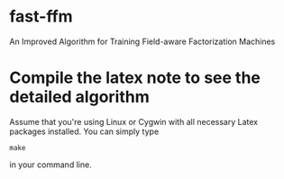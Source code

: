 # fast-ffm
An Improved Algorithm for Training Field-aware Factorization Machines

# Compile the latex note to see the detailed algorithm
Assume that you're using Linux or Cygwin with all necessary Latex packages installed. You can simply type
```
make
```
in your command line.
